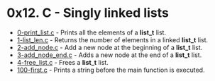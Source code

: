 # 0x12. C - Singly linked lists

- [0-print_list.c](https://github.com/CharlesMariga/alx-low_level_programming/blob/main/0x12-singly_linked_lists/0-print_list.c) - Prints all the elements of a **list_t** list.
- [1-list_len.c](https://github.com/CharlesMariga/alx-low_level_programming/blob/main/0x12-singly_linked_lists/1-list_len.c) - Returns the number of elements in a linked **list_t** list.
- [2-add_node.c](https://github.com/CharlesMariga/alx-low_level_programming/blob/main/0x12-singly_linked_lists/2-add_node.c) - Add a new node at the beginning of a **list_t** list.
- [3-add_node_end.c](https://github.com/CharlesMariga/alx-low_level_programming/blob/main/0x12-singly_linked_lists/3-add_node_end.c) - Adds a new node at the end of a **list_t** list.
- [4-free_list.c](https://github.com/CharlesMariga/alx-low_level_programming/blob/main/0x12-singly_linked_lists/4-free_list.c) - Frees a **list_t** list.
- [100-first.c]() - Prints a string before the main function is executed.
